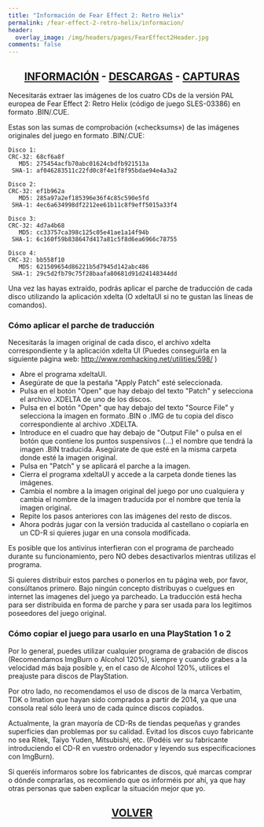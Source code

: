 ```yaml
---
title: "Información de Fear Effect 2: Retro Helix"
permalink: /fear-effect-2-retro-helix/informacion/
header:
  overlay_image: /img/headers/pages/FearEffect2Header.jpg
comments: false
---
```

<h2 style="text-align: center;"><strong><a href="/fear-effect-2-retro-helix/informacion/">INFORMACIÓN</a> - <a href="/fear-effect-2-retro-helix/descargar/">DESCARGAS</a> - <a href="/fear-effect-2-retro-helix/capturas/">CAPTURAS</a></strong></h2>

Necesitarás extraer las imágenes de los cuatro CDs de la versión PAL europea 
de Fear Effect 2: Retro Helix (código de juego SLES-03386) en formato 
.BIN/.CUE.

Estas son las sumas de comprobación («checksums») de las imágenes originales 
del juego en formato .BIN/.CUE:

```
Disco 1:  
CRC-32: 68cf6a8f  
   MD5: 275454acfb70abc01624cbdfb921513a  
 SHA-1: af046283511c22fd0c8f4e1f8f95bdae94e4a3a2  

Disco 2:  
CRC-32: ef1b962a  
   MD5: 285a97a2ef185396e36f4c85c590e5fd  
 SHA-1: 4ec6a634998df2212ee61b11c8f9eff5015a33f4  

Disco 3:  
CRC-32: 4d7a4b68  
   MD5: cc33757ca398c125c05e41ae1a14f94b  
 SHA-1: 6c160f59b838647d417a81c5f8d6ea6966c78755  

Disco 4:  
CRC-32: bb558f10  
   MD5: 621509654d86221b5d7945d142abc486  
 SHA-1: 29c5d2fb79c75f28baafa80681d91d24148344dd  
```

Una vez las hayas extraído, podrás aplicar el parche de traducción de cada 
disco utilizando la aplicación xdelta (O xdeltaUI si no te gustan las líneas 
de comandos).

### Cómo aplicar el parche de traducción

Necesitarás la imagen original de cada disco, el archivo xdelta 
correspondiente y la aplicación xdelta UI (Puedes conseguirla en la 
siguiente página web: http://www.romhacking.net/utilities/598/ )

 - Abre el programa xdeltaUI.
 - Asegúrate de que la pestaña "Apply Patch" esté seleccionada.
 - Pulsa en el botón "Open" que hay debajo del texto "Patch" y selecciona el 
   archivo .XDELTA de uno de los discos.
 - Pulsa en el botón "Open" que hay debajo del texto "Source File" y 
   selecciona la imagen en formato .BIN o .IMG de tu copia del disco 
   correspondiente al archivo .XDELTA.
 - Introduce en el cuadro que hay debajo de "Output File" o pulsa en el 
   botón que contiene los puntos suspensivos (...) el nombre que tendrá la 
   imagen .BIN traducida. Asegúrate de que esté en la misma carpeta donde 
   esté la imagen original.
 - Pulsa en "Patch" y se aplicará el parche a la imagen.
 - Cierra el programa xdeltaUI y accede a la carpeta donde tienes las 
   imágenes.
 - Cambia el nombre a la imagen original del juego por uno cualquiera y 
   cambia el nombre de la imagen traducida por el nombre que tenía la imagen 
   original.
 - Repite los pasos anteriores con las imágenes del resto de discos.
 - Ahora podrás jugar con la versión traducida al castellano o copiarla en 
   un CD-R si quieres jugar en una consola modificada.

Es posible que los antivirus interfieran con el programa de parcheado 
durante su funcionamiento, pero NO debes desactivarlos mientras utilizas el 
programa.

Si quieres distribuir estos parches o ponerlos en tu página web, por favor, 
consúltanos primero. Bajo ningún concepto distribuyas o cuelgues en internet 
las imagenes del juego ya parcheado. La traducción está hecha para ser 
distribuida en forma de parche y para ser usada para los legitimos 
poseedores del juego original.

### Cómo copiar el juego para usarlo en una PlayStation 1 o 2

Por lo general, puedes utilizar cualquier programa de grabación de discos 
(Recomendamos ImgBurn o Alcohol 120%), siempre y cuando grabes a la 
velocidad más baja posible y, en el caso de Alcohol 120%, utilices el 
preajuste para discos de PlayStation.

Por otro lado, no recomendamos el uso de discos de la marca Verbatim, TDK o 
Imation que hayan sido comprados a partir de 2014, ya que una consola real 
sólo leerá uno de cada quince discos copiados.

Actualmente, la gran mayoría de CD-Rs de tiendas pequeñas y grandes 
superficies dan problemas por su calidad. Evitad los discos cuyo fabricante 
no sea Ritek, Taiyo Yuden, Mitsubishi, etc. (Podéis ver su fabricante 
introduciendo el CD-R en vuestro ordenador y leyendo sus especificaciones 
con ImgBurn).

Si queréis informaros sobre los fabricantes de discos, qué marcas comprar o 
dónde comprarlas, os recomiendo que os informéis por ahí, ya que hay otras 
personas que saben explicar la situación mejor que yo.

<h2 style="text-align: center;"><a href="/fear-effect-2-retro-helix/"><strong>VOLVER</strong></a></h2>

